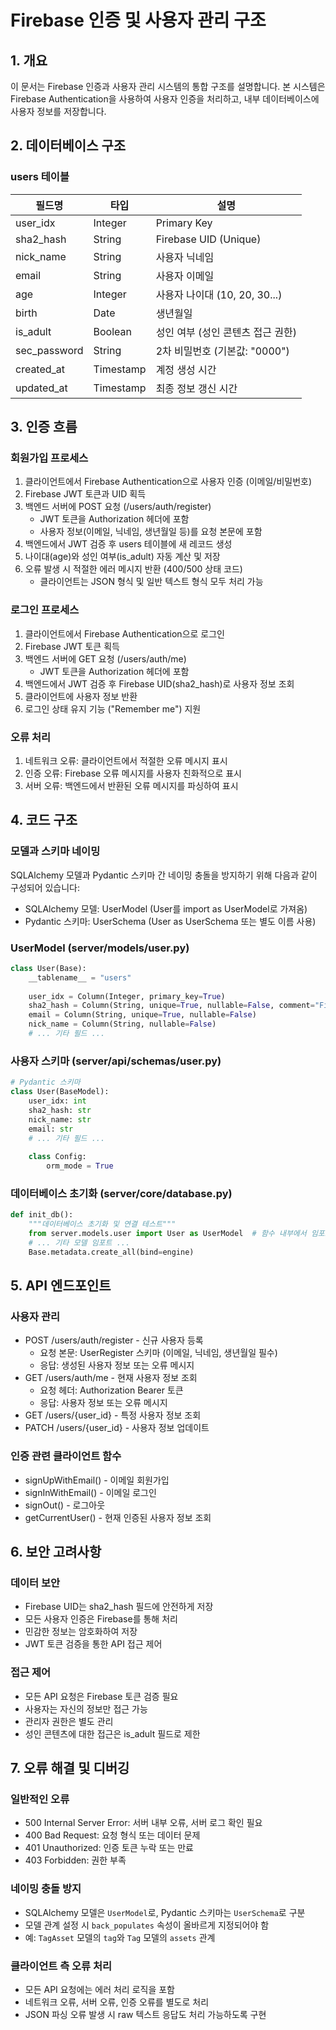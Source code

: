 # Firebase 인증 및 사용자 관리 구조

## 1. 개요
이 문서는 Firebase 인증과 사용자 관리 시스템의 통합 구조를 설명합니다. 본 시스템은 Firebase Authentication을 사용하여 사용자 인증을 처리하고, 내부 데이터베이스에 사용자 정보를 저장합니다.

## 2. 데이터베이스 구조

### users 테이블
| 필드명 | 타입 | 설명 |
|--------|------|------|
| user_idx | Integer | Primary Key |
| sha2_hash | String | Firebase UID (Unique) |
| nick_name | String | 사용자 닉네임 |
| email | String | 사용자 이메일 |
| age | Integer | 사용자 나이대 (10, 20, 30...) |
| birth | Date | 생년월일 |
| is_adult | Boolean | 성인 여부 (성인 콘텐츠 접근 권한) |
| sec_password | String | 2차 비밀번호 (기본값: "0000") |
| created_at | Timestamp | 계정 생성 시간 |
| updated_at | Timestamp | 최종 정보 갱신 시간 |

## 3. 인증 흐름

### 회원가입 프로세스
1. 클라이언트에서 Firebase Authentication으로 사용자 인증 (이메일/비밀번호)
2. Firebase JWT 토큰과 UID 획득
3. 백엔드 서버에 POST 요청 (/users/auth/register)
   - JWT 토큰을 Authorization 헤더에 포함
   - 사용자 정보(이메일, 닉네임, 생년월일 등)를 요청 본문에 포함
4. 백엔드에서 JWT 검증 후 users 테이블에 새 레코드 생성
5. 나이대(age)와 성인 여부(is_adult) 자동 계산 및 저장
6. 오류 발생 시 적절한 에러 메시지 반환 (400/500 상태 코드)
   - 클라이언트는 JSON 형식 및 일반 텍스트 형식 모두 처리 가능

### 로그인 프로세스
1. 클라이언트에서 Firebase Authentication으로 로그인
2. Firebase JWT 토큰 획득
3. 백엔드 서버에 GET 요청 (/users/auth/me)
   - JWT 토큰을 Authorization 헤더에 포함
4. 백엔드에서 JWT 검증 후 Firebase UID(sha2_hash)로 사용자 정보 조회
5. 클라이언트에 사용자 정보 반환
6. 로그인 상태 유지 기능 ("Remember me") 지원

### 오류 처리
1. 네트워크 오류: 클라이언트에서 적절한 오류 메시지 표시
2. 인증 오류: Firebase 오류 메시지를 사용자 친화적으로 표시
3. 서버 오류: 백엔드에서 반환된 오류 메시지를 파싱하여 표시

## 4. 코드 구조

### 모델과 스키마 네이밍
SQLAlchemy 모델과 Pydantic 스키마 간 네이밍 충돌을 방지하기 위해 다음과 같이 구성되어 있습니다:
- SQLAlchemy 모델: UserModel (User를 import as UserModel로 가져옴)
- Pydantic 스키마: UserSchema (User as UserSchema 또는 별도 이름 사용)

### UserModel (server/models/user.py)
```python
class User(Base):
    __tablename__ = "users"
    
    user_idx = Column(Integer, primary_key=True)
    sha2_hash = Column(String, unique=True, nullable=False, comment="Firebase UID를 저장하는 필드")
    email = Column(String, unique=True, nullable=False)
    nick_name = Column(String, nullable=False)
    # ... 기타 필드 ...
```

### 사용자 스키마 (server/api/schemas/user.py)
```python
# Pydantic 스키마
class User(BaseModel):
    user_idx: int
    sha2_hash: str
    nick_name: str
    email: str
    # ... 기타 필드 ...
    
    class Config:
        orm_mode = True
```

### 데이터베이스 초기화 (server/core/database.py)
```python
def init_db():
    """데이터베이스 초기화 및 연결 테스트"""
    from server.models.user import User as UserModel  # 함수 내부에서 임포트
    # ... 기타 모델 임포트 ...
    Base.metadata.create_all(bind=engine)
```

## 5. API 엔드포인트

### 사용자 관리
- POST /users/auth/register - 신규 사용자 등록
  - 요청 본문: UserRegister 스키마 (이메일, 닉네임, 생년월일 필수)
  - 응답: 생성된 사용자 정보 또는 오류 메시지
- GET /users/auth/me - 현재 사용자 정보 조회
  - 요청 헤더: Authorization Bearer 토큰
  - 응답: 사용자 정보 또는 오류 메시지
- GET /users/{user_id} - 특정 사용자 정보 조회
- PATCH /users/{user_id} - 사용자 정보 업데이트

### 인증 관련 클라이언트 함수
- signUpWithEmail() - 이메일 회원가입
- signInWithEmail() - 이메일 로그인
- signOut() - 로그아웃
- getCurrentUser() - 현재 인증된 사용자 정보 조회

## 6. 보안 고려사항

### 데이터 보안
- Firebase UID는 sha2_hash 필드에 안전하게 저장
- 모든 사용자 인증은 Firebase를 통해 처리
- 민감한 정보는 암호화하여 저장
- JWT 토큰 검증을 통한 API 접근 제어

### 접근 제어
- 모든 API 요청은 Firebase 토큰 검증 필요
- 사용자는 자신의 정보만 접근 가능
- 관리자 권한은 별도 관리
- 성인 콘텐츠에 대한 접근은 is_adult 필드로 제한

## 7. 오류 해결 및 디버깅

### 일반적인 오류
- 500 Internal Server Error: 서버 내부 오류, 서버 로그 확인 필요
- 400 Bad Request: 요청 형식 또는 데이터 문제
- 401 Unauthorized: 인증 토큰 누락 또는 만료
- 403 Forbidden: 권한 부족

### 네이밍 충돌 방지
- SQLAlchemy 모델은 `UserModel`로, Pydantic 스키마는 `UserSchema`로 구분
- 모델 관계 설정 시 `back_populates` 속성이 올바르게 지정되어야 함
- 예: `TagAsset` 모델의 `tag`와 `Tag` 모델의 `assets` 관계

### 클라이언트 측 오류 처리
- 모든 API 요청에는 에러 처리 로직을 포함
- 네트워크 오류, 서버 오류, 인증 오류를 별도로 처리
- JSON 파싱 오류 발생 시 raw 텍스트 응답도 처리 가능하도록 구현

